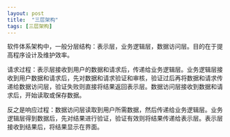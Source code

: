 ```yaml
---
layout: post
title:  "三层架构"
tags: [三层架构]
---
```

软件体系架构中，一般分层结构：表示层，业务逻辑层，数据访问层。目的在于提高程序设计及维护效率。

请求过程：表示层接收到用户的数据和请求后，传递给业务逻辑层。业务逻辑层接收到用户数据和请求后，先对数据和请求验证和审核，验证过后再将数据和请求传递给数据访问层，验证失败则直接将结果返回表示层。数据访问层接收到数据和请求后，开始读取或保存数据。

反之是响应过程：数据访问层读取到用户所需数据，然后传递给业务逻辑层。业务逻辑层得到数据后，先对结果进行验证，验证有效则将结果传递给表示层。表示层接收到结果后，将结果显示在界面。
